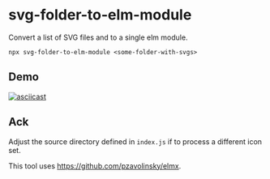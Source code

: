 # svg-folder-to-elm-module
Convert a list of SVG files and to a single elm module.
```
npx svg-folder-to-elm-module <some-folder-with-svgs>
```

## Demo
[![asciicast](https://asciinema.org/a/7fllIx0pjPiuKEjX9L9ueaaxA.svg)](https://asciinema.org/a/7fllIx0pjPiuKEjX9L9ueaaxA)

## Ack
Adjust the source directory defined in `index.js` if to process a different icon set.

This tool uses https://github.com/pzavolinsky/elmx.
